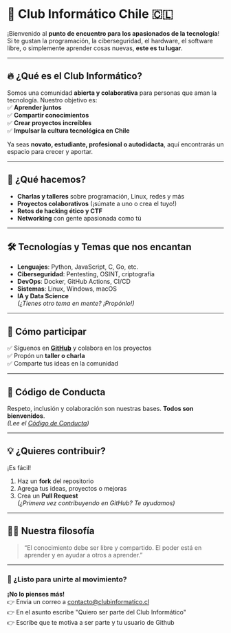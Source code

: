 # 👾 Club Informático Chile 🇨🇱
¡Bienvenido al **punto de encuentro para los apasionados de la tecnología**!  
Si te gustan la programación, la ciberseguridad, el hardware, el software libre, o simplemente aprender cosas nuevas, **este es tu lugar**.

---

## 🔥 ¿Qué es el Club Informático?
Somos una comunidad **abierta y colaborativa** para personas que aman la tecnología. Nuestro objetivo es:  
✅ **Aprender juntos**  
✅ **Compartir conocimientos**  
✅ **Crear proyectos increíbles**  
✅ **Impulsar la cultura tecnológica en Chile**  

Ya seas **novato, estudiante, profesional o autodidacta**, aquí encontrarás un espacio para crecer y aportar.

---

## 🚀 ¿Qué hacemos?
- **Charlas y talleres** sobre programación, Linux, redes y más  
- **Proyectos colaborativos** (¡súmate a uno o crea el tuyo!)  
- **Retos de hacking ético y CTF**  
- **Networking** con gente apasionada como tú  

---

## 🛠 Tecnologías y Temas que nos encantan
- **Lenguajes**: Python, JavaScript, C, Go, etc.  
- **Ciberseguridad**: Pentesting, OSINT, criptografía  
- **DevOps**: Docker, GitHub Actions, CI/CD  
- **Sistemas**: Linux, Windows, macOS  
- **IA y Data Science**  
*(¿Tienes otro tema en mente? ¡Propónlo!)*  

---

## 🔗 Cómo participar
✅ Síguenos en **[GitHub](https://github.com/Club-Informatico)** y colabora en los proyectos  
✅ Propón un **taller o charla**  
✅ Comparte tus ideas en la comunidad  

---

## 📜 Código de Conducta
Respeto, inclusión y colaboración son nuestras bases. **Todos son bienvenidos**.  
*(Lee el [Código de Conducta](CODE_OF_CONDUCT.md))*  

---

## 💡 ¿Quieres contribuir?
¡Es fácil!  
1. Haz un **fork** del repositorio  
2. Agrega tus ideas, proyectos o mejoras  
3. Crea un **Pull Request**  
*(¿Primera vez contribuyendo en GitHub? Te ayudamos)*  

---

## 🏴‍☠️ Nuestra filosofía
> “El conocimiento debe ser libre y compartido. El poder está en aprender y en ayudar a otros a aprender.”

---

### 📩 ¿Listo para unirte al movimiento?
**¡No lo pienses más!**  
👉 Envia un correo a contacto@clubinformatico.cl   
👉 En el asunto escribe "Quiero ser parte del Club Informático"   
👉 Escribe que te motiva a ser parte y tu usuario de Github   
